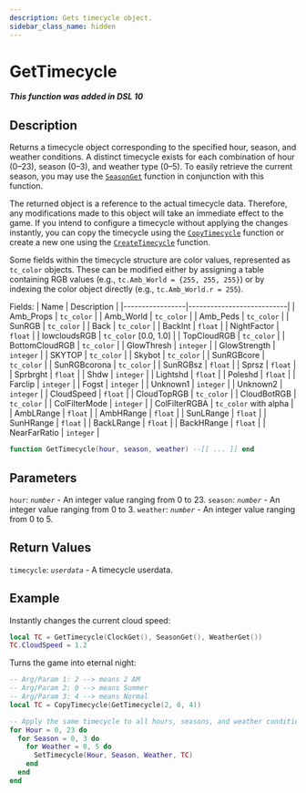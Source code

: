```yaml
---
description: Gets timecycle object.
sidebar_class_name: hidden
---
```


# GetTimecycle

_**This function was added in DSL 10**_

## Description

Returns a timecycle object corresponding to the specified hour, season, and weather conditions. A distinct timecycle exists for each combination of hour (0–23), season (0–3), and weather type (0–5). To easily retrieve the current season, you may use the [`SeasonGet`](/docs/dsl-reference/global-functions/SeasonGet) function in conjunction with this function.


The returned object is a reference to the actual timecycle data. Therefore, any modifications made to this object will take an immediate effect to the game. If you intend to configure a timecycle without applying the changes instantly, you can copy the timecycle using the [`CopyTimecycle`](/docs/dsl-reference/global-functions/CopyTimecycle) function or create a new one using the [`CreateTimecycle`](/docs/dsl-reference/global-functions/CreateTimecycle) function.


Some fields within the timecycle structure are color values, represented as `tc_color` objects. These can be modified either by assigning a table containing RGB values (e.g., `tc.Amb_World = {255, 255, 255}`) or by indexing the color object directly (e.g., `tc.Amb_World.r = 255`).


Fields:
| Name            | Description               |
|-----------------|---------------------------|
| Amb_Props       | `tc_color`                |
| Amb_World       | `tc_color`                |
| Amb_Peds        | `tc_color`                |
| SunRGB          | `tc_color`                |
| Back            | `tc_color`                |
| BackInt         | `float`                   |
| NightFactor     | `float`                   |
| lowcloudsRGB    | `tc_color` [0.0, 1.0]     |
| TopCloudRGB     | `tc_color`                |
| BottomCloudRGB  | `tc_color`                |
| GlowThresh      | `integer`                 |
| GlowStrength    | `integer`                 |
| SKYTOP          | `tc_color`                |
| Skybot          | `tc_color`                |
| SunRGBcore      | `tc_color`                |
| SunRGBcorona    | `tc_color`                |
| SunRGBsz        | `float`                   |
| Sprsz           | `float`                   |
| Sprbrght        | `float`                   |
| Shdw            | `integer`                 |
| Lightshd        | `float`                   |
| Poleshd         | `float`                   |
| Farclip         | `integer`                 |
| Fogst           | `integer`                 |
| Unknown1        | `integer`                 |
| Unknown2        | `integer`                 |
| CloudSpeed      | `float`                   |
| CloudTopRGB     | `tc_color`                |
| CloudBotRGB     | `tc_color`                |
| ColFilterMode   | `integer`                 |
| ColFilterRGBA   | `tc_color` with alpha     |
| AmbLRange       | `float`                   |
| AmbHRange       | `float`                   |
| SunLRange       | `float`                   |
| SunHRange       | `float`                   |
| BackLRange      | `float`                   |
| BackHRange      | `float`                   |
| NearFarRatio    | `integer`                 |


```lua
function GetTimecycle(hour, season, weather) --[[ ... ]] end
```

## Parameters

`hour`: _`number`_ - An integer value ranging from 0 to 23.
`season`: _`number`_ - An integer value ranging from 0 to 3.
`weather`: _`number`_ - An integer value ranging from 0 to 5.

## Return Values

`timecycle`: _`userdata`_ - A timecycle userdata.

## Example

Instantly changes the current cloud speed:
```lua
local TC = GetTimecycle(ClockGet(), SeasonGet(), WeatherGet())
TC.CloudSpeed = 1.2
```

Turns the game into eternal night:
```lua
-- Arg/Param 1: 2 --> means 2 AM
-- Arg/Param 2: 0 --> means Summer
-- Arg/Param 3: 4 --> means Normal
local TC = CopyTimecycle(GetTimecycle(2, 0, 4))

-- Apply the same timecycle to all hours, seasons, and weather conditions (exterior only)
for Hour = 0, 23 do
  for Season = 0, 3 do
    for Weather = 0, 5 do
      SetTimecycle(Hour, Season, Weather, TC)
    end
  end
end
```
